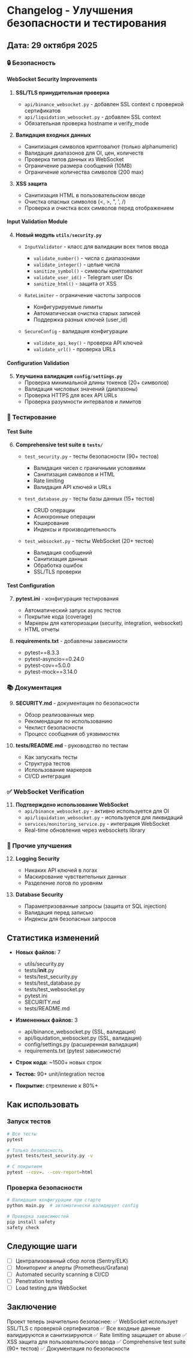# Changelog - Улучшения безопасности и тестирования

## Дата: 29 октября 2025

### 🔒 Безопасность

#### WebSocket Security Improvements
1. **SSL/TLS принудительная проверка**
   - `api/binance_websocket.py` - добавлен SSL context с проверкой сертификатов
   - `api/liquidation_websocket.py` - добавлен SSL context
   - Обязательная проверка hostname и verify_mode

2. **Валидация входных данных**
   - Санитизация символов криптовалют (только alphanumeric)
   - Валидация диапазонов для OI, цен, количеств
   - Проверка типов данных из WebSocket
   - Ограничение размера сообщений (10MB)
   - Ограничение количества символов (200 max)

3. **XSS защита**
   - Санитизация HTML в пользовательском вводе
   - Очистка опасных символов (<, >, ", ', /)
   - Проверка и очистка всех символов перед отображением

#### Input Validation Module
4. **Новый модуль `utils/security.py`**
   - `InputValidator` - класс для валидации всех типов ввода
     - `validate_number()` - числа с диапазонами
     - `validate_integer()` - целые числа
     - `sanitize_symbol()` - символы криптовалют
     - `validate_user_id()` - Telegram user IDs
     - `sanitize_html()` - защита от XSS
   
   - `RateLimiter` - ограничение частоты запросов
     - Конфигурируемые лимиты
     - Автоматическая очистка старых записей
     - Поддержка разных ключей (user_id)
   
   - `SecureConfig` - валидация конфигурации
     - `validate_api_key()` - проверка API ключей
     - `validate_url()` - проверка URLs

#### Configuration Validation
5. **Улучшена валидация `config/settings.py`**
   - Проверка минимальной длины токенов (20+ символов)
   - Валидация числовых значений (диапазоны)
   - Проверка HTTPS для всех API URLs
   - Проверка разумности интервалов и лимитов

### 🧪 Тестирование

#### Test Suite
6. **Comprehensive test suite в `tests/`**
   - `test_security.py` - тесты безопасности (90+ тестов)
     - Валидация чисел с граничными условиями
     - Санитизация символов и HTML
     - Rate limiting
     - Валидация API ключей и URLs
   
   - `test_database.py` - тесты базы данных (15+ тестов)
     - CRUD операции
     - Асинхронные операции
     - Кэширование
     - Индексы и производительность
   
   - `test_websocket.py` - тесты WebSocket (20+ тестов)
     - Валидация сообщений
     - Санитизация данных
     - Обработка ошибок
     - SSL/TLS проверки

#### Test Configuration
7. **pytest.ini** - конфигурация тестирования
   - Автоматический запуск async тестов
   - Покрытие кода (coverage)
   - Маркеры для категоризации (security, integration, websocket)
   - HTML отчеты

8. **requirements.txt** - добавлены зависимости
   - pytest==8.3.3
   - pytest-asyncio==0.24.0
   - pytest-cov==5.0.0
   - pytest-mock==3.14.0

### 📚 Документация

9. **SECURITY.md** - документация по безопасности
   - Обзор реализованных мер
   - Рекомендации по использованию
   - Чеклист безопасности
   - Процесс сообщения об уязвимостях

10. **tests/README.md** - руководство по тестам
    - Как запускать тесты
    - Структура тестов
    - Использование маркеров
    - CI/CD интеграция

### ✅ WebSocket Verification

11. **Подтверждено использование WebSocket**
    - `api/binance_websocket.py` - активно используется для OI
    - `api/liquidation_websocket.py` - используется для ликвидаций
    - `services/monitoring_service.py` - интеграция WebSocket
    - Real-time обновления через websockets library

### 🔧 Прочие улучшения

12. **Logging Security**
    - Никаких API ключей в логах
    - Маскирование чувствительных данных
    - Разделение логов по уровням

13. **Database Security**
    - Параметризованные запросы (защита от SQL injection)
    - Валидация перед записью
    - Индексы для безопасных запросов

## Статистика изменений

- **Новых файлов:** 7
  - utils/security.py
  - tests/__init__.py
  - tests/test_security.py
  - tests/test_database.py
  - tests/test_websocket.py
  - pytest.ini
  - SECURITY.md
  - tests/README.md

- **Измененных файлов:** 3
  - api/binance_websocket.py (SSL, валидация)
  - api/liquidation_websocket.py (SSL, валидация)
  - config/settings.py (расширенная валидация)
  - requirements.txt (pytest зависимости)

- **Строк кода:** ~1500+ новых строк
- **Тестов:** 90+ unit/integration тестов
- **Покрытие:** стремление к 80%+

## Как использовать

### Запуск тестов
```bash
# Все тесты
pytest

# Только безопасность
pytest tests/test_security.py -v

# С покрытием
pytest --cov=. --cov-report=html
```

### Проверка безопасности
```bash
# Валидация конфигурации при старте
python main.py  # автоматически валидирует config

# Проверка зависимостей
pip install safety
safety check
```

## Следующие шаги

- [ ] Централизованный сбор логов (Sentry/ELK)
- [ ] Мониторинг и алерты (Prometheus/Grafana)
- [ ] Automated security scanning в CI/CD
- [ ] Penetration testing
- [ ] Load testing для WebSocket

## Заключение

Проект теперь значительно безопаснее:
✅ WebSocket использует SSL/TLS с проверкой сертификатов
✅ Все входные данные валидируются и санитизируются
✅ Rate limiting защищает от abuse
✅ XSS защита для пользовательского ввода
✅ Comprehensive test suite (90+ тестов)
✅ Документация по безопасности
